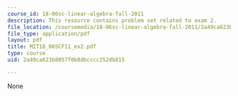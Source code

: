 ```yaml
---
course_id: 18-06sc-linear-algebra-fall-2011
description: This resource contains problem set related to exam 2.
file_location: /coursemedia/18-06sc-linear-algebra-fall-2011/2a49ca623b8057f0b8dbcccc252db815_MIT18_06SCF11_ex2.pdf
file_type: application/pdf
layout: pdf
title: MIT18_06SCF11_ex2.pdf
type: course
uid: 2a49ca623b8057f0b8dbcccc252db815

---
```

None